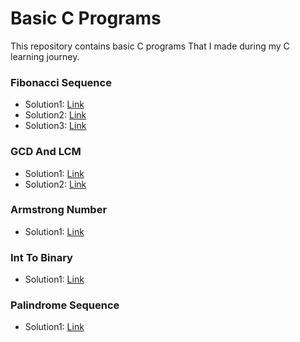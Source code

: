 # Basic C Programs

This repository contains basic C programs That I made during my C learning journey.

### Fibonacci Sequence

- Solution1: [Link](https://github.com/SOME-1HING/learning_c_projects/blob/main/Fibonacci_Sequence/Solution1.c)
- Solution2: [Link](https://github.com/SOME-1HING/learning_c_projects/blob/main/Fibonacci_Sequence/Solution2.c)
- Solution3: [Link](https://github.com/SOME-1HING/learning_c_projects/blob/main/Fibonacci_Sequence/Solution3.c)

### GCD And LCM

- Solution1: [Link](https://github.com/SOME-1HING/learning_c_projects/blob/main/GCD_LCM/Solution1.c)
- Solution2: [Link](https://github.com/SOME-1HING/learning_c_projects/blob/main/GCD_LCM/Solution2.c)

### Armstrong Number

- Solution1: [Link](https://github.com/SOME-1HING/learning_c_projects/blob/main/GCD_LCM/Solution1.c)

### Int To Binary

- Solution1: [Link](https://github.com/SOME-1HING/learning_c_projects/blob/main/Int_To_Binary/Solution1.c)

### Palindrome Sequence

- Solution1: [Link](https://github.com/SOME-1HING/learning_c_projects/blob/main/Palindrome_Sequence/Solution1.c)
